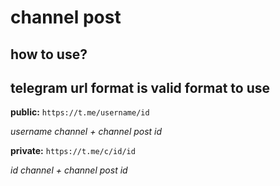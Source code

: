 # channel post

## how to use?

## telegram url format is valid format to use
**public:** 
```https://t.me/username/id```

_username channel + channel post id_

**private:** 
```https://t.me/c/id/id```

_id channel + channel post id_
